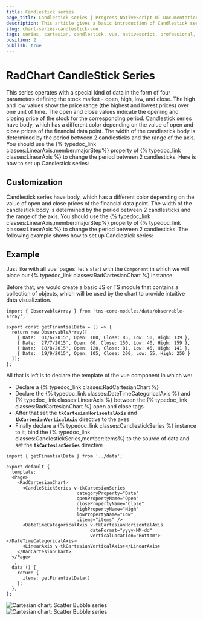 ```yaml
---
title: Candlestick series
page_title: Candlestick series | Progress NativeScript UI Documentation
description: This article gives a basic introduction of Candlestick series and continues with a sample scenario of how Candlestick series are used.
slug: chart-series-candlestick-vue
tags: series, cartesian, candlestick, vue, nativescript, professional, ui
position: 2
publish: true
---
```


# RadChart CandleStick Series
 This series operates with a special kind of data in the form of four parameters defining the stock market - open, high, low, and close. The high and low values show the price range (the highest and lowest prices) over one unit of time. The open and close values indicate the opening and closing price of the stock for the corresponding period. Candlestick series have body, which has a different color depending on the value of open and close prices of the financial data point. The width of the candlestick body is determined by the period between 2 candlesticks and the range of the axis. You should use the {% typedoc_link classes:LinearAxis,member:majorStep%} property of {% typedoc_link classes:LinearAxis %} to change the period between 2 candlesticks. Here is how to set up Candlestick series:

## Customization

Candlestick series have body, which has a different color depending on the value of open and close prices of the financial data point. The width of the candlestick body is determined by the period between 2 candlesticks and the range of the axis. You should use the {% typedoc_link classes:LinearAxis,member:majorStep%} property of {% typedoc_link classes:LinearAxis %} to change the period between 2 candlesticks. The following example shows how to set up Candlestick series:


## Example
Just like with all vue 'pages' let's start with the `Component` in which we will place our {% typedoc_link classes:RadCartesianChart %} instance.

Before that, we would create a basic JS or TS module that contains a collection of objects, which will be used by the chart to provide intuitive data visualization.

```
import { ObservableArray } from 'tns-core-modules/data/observable-array';

export const getFinantialData = () => {
  return new ObservableArray([
    { Date: '01/6/2015', Open: 100, Close: 85, Low: 50, High: 139 },
    { Date: '27/7/2015', Open: 60, Close: 150, Low: 40, High: 159 },
    { Date: '18/8/2015', Open: 120, Close: 81, Low: 45, High: 141 },
    { Date: '19/9/2015', Open: 105, Close: 200, Low: 55, High: 250 }
  ]);
};
```

All that is left is to declare the template of the vue component in which we:

- Declare a {% typedoc_link classes:RadCartesianChart %}
- Declare the {% typedoc_link classes:DateTimeCategoricalAxis %} and {% typedoc_link classes:LinearAxis %} between the {% typedoc_link classes:RadCartesianChart %} open and close tags
- After that set the **`tkCartesianHorizontalAxis`** and **`tkCartesianVerticalAxis`** directive to the axes
- Finally declare a {% typedoc_link classes:CandlestickSeries %} instance to it, bind the {% typedoc_link classes:CandlestickSeries,member:items%} to the source of data and set the **`tkCartesianSeries`** directive

```
import { getFinantialData } from '../data';

export default {
  template: `
  <Page>
    <RadCartesianChart>
      <CandleStickSeries v-tkCartesianSeries
                          categoryProperty="Date"
                          openPropertyName="Open"
                          closePropertyName="Close"
                          highPropertyName="High"
                          lowPropertyName="Low"
                          :items="items" />
      <DateTimeCategoricalAxis v-tkCartesianHorizontalAxis
                               dateFormat="yyyy-MM-dd"
                               verticalLocation="Bottom"></DateTimeCategoricalAxis>
      <LinearAxis v-tkCartesianVerticalAxis></LinearAxis>
    </RadCartesianChart>
  </Page>
  `,
  data () {
    return {
      items: getFinantialData()
    };
  },
};
```

![Cartesian chart: Scatter Bubble series](../../../../../ui/img/ns_ui/candlestick_series_android.png " Scatter Bubble series on Android.") ![Cartesian chart: Scatter Bubble series](../../../../../ui/img/ns_ui/candlestick_series_ios.png "Scatter Bubble series on iOS.")
